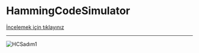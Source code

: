 # HammingCodeSimulator

<a href="https://bekirkurt.github.io/HammingCodeSimulator/">İncelemek için tıklayınız</a>

<hr>



![HCSadım1](https://user-images.githubusercontent.com/73036927/171699142-fe0ea710-94de-4c5d-b2d7-858fde8aa2f2.png)

